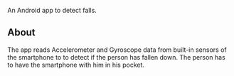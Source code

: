   An Android app to detect falls.
 
## About 
  The app reads Accelerometer and Gyroscope data from built-in sensors of the smartphone to to detect if the person has fallen down. The person has to have the smartphone with him in his pocket.  
